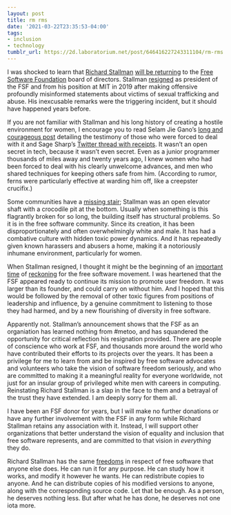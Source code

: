 ```yaml
---
layout: post
title: rm rms
date: '2021-03-22T23:35:53-04:00'
tags:
- inclusion
- technology
tumblr_url: https://2d.laboratorium.net/post/646416227243311104/rm-rms
---
```

I was shocked to learn that [Richard Stallman](https://en.wikipedia.org/wiki/Richard_Stallman) [will be returning](https://arstechnica.com/tech-policy/2021/03/richard-stallman-returns-to-fsf-18-months-after-controversial-rape-comments/) to the [Free Software Foundation](https://www.fsf.org) board of directors. Stallman [resigned](https://www.theverge.com/2019/9/17/20870050/richard-stallman-resigns-mit-free-software-foundation-epstein) as president of the FSF and from his position at MIT in 2019 after making offensive profoundly misinformed statements about victims of sexual trafficking and abuse. His inexcusable remarks were the triggering incident, but it should have happened years before.

If you are not familiar with Stallman and his long history of creating a hostile environment for women, I encourage you to read Selam Jie Gano’s [long and courageous post](https://selamjie.medium.com/remove-richard-stallman-appendix-a-a7e41e784f88) detailing the testimony of those who were forced to deal with it and Sage Sharp’s [Twitter thread with receipts](https://twitter.com/_sagesharp_/status/1173637138413318144). It wasn’t an open secret in tech, because it wasn’t even secret. Even as a junior programmer thousands of miles away and twenty years ago, I knew women who had been forced to deal with his clearly unwelcome advances, and men who shared techniques for keeping others safe from him. (According to rumor, ferns were particularly effective at warding him off, like a creepster crucifix.)

Some communities have a [missing stair](https://en.wikipedia.org/wiki/Missing_stair); Stallman was an open elevator shaft with a crocodile pit at the bottom. Usually when something is this flagrantly broken for so long, the building itself has structural problems. So it is in the free software community. Since its creation, it has been disproportionately and often overwhelmingly white and male. It has had a combative culture with hidden toxic power dynamics. And it has repeatedly given known harassers and abusers a home, making it a notoriously inhumane environment, particularly for women.

When Stallman resigned, I thought it might be the beginning of an [important](https://sdtimes.com/os/gnu-project-maintainers-push-to-remove-richard-stallman-from-gnu-project/) [time](https://www.wired.com/story/richard-stallman-and-the-fall-of-the-clueless-nerd/) of [reckoning](https://selamjie.medium.com/remove-richard-stallman-fec6ec210794) for the free software movement. I was heartened that the FSF appeared ready to continue its mission to promote user freedom. It was larger than its founder, and could carry on without him. And I hoped that this would be followed by the removal of other toxic figures from positions of leadership and influence, by a genuine commitment to listening to those they had harmed, and by a new flourishing of diversity in free software.

Apparently not. Stallman’s announcement shows that the FSF as an organiation has learned nothing from #metoo, and has squandered the opportunity for critical reflection his resignation provided. There are people of conscience who work at FSF, and thousands more around the world who have contributed their efforts to its projects over the years. It has been a privilege for me to learn from and be inspired by free software advocates and volunteers who take the vision of software freedom seriously, and who are committed to making it a meaningful reality for everyone worldwide, not just for an insular group of privileged white men with careers in computing. Reinstating Richard Stallman is a slap in the face to them and a betrayal of the trust they have extended. I am deeply sorry for them all.

I have been an FSF donor for years, but I will make no further donations or have any further involvement with the FSF in any form while Richard Stallman retains any association with it. Instead, I will support other organizations that better understand the vision of equality and inclusion that free software represents, and are committed to that vision in _everything_ they do.

Richard Stallman has the same [freedoms](https://www.gnu.org/philosophy/free-sw.en.html) in respect of free software that anyone else does. He can run it for any purpose. He can study how it works, and modify it however he wants. He can redistribute copies to anyone. And he can distribute copies of his modified versions to anyone, along with the corresponding source code. Let that be enough. As a person, he deserves nothing less. But after what he has done, he deserves not one iota more.

